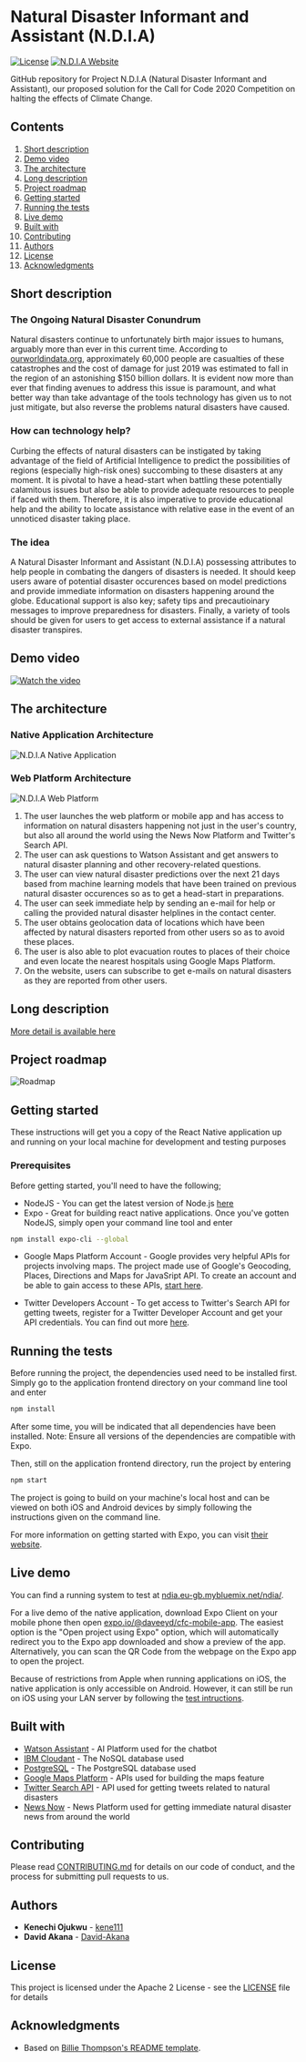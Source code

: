 # Natural Disaster Informant and Assistant (N.D.I.A)

[![License](https://img.shields.io/badge/License-Apache2-blue.svg)](https://www.apache.org/licenses/LICENSE-2.0) [![N.D.I.A Website](https://img.shields.io/badge/View-Website-blue)](https://ndia.eu-gb.mybluemix.net/ndia/)

GitHub repository for Project N.D.I.A (Natural Disaster Informant and Assistant), our proposed solution for the Call for Code 2020 Competition on halting the effects of Climate Change.

## Contents

1. [Short description](#short-description)
1. [Demo video](#demo-video)
1. [The architecture](#the-architecture)
1. [Long description](#long-description)
1. [Project roadmap](#project-roadmap)
1. [Getting started](#getting-started)
1. [Running the tests](#running-the-tests)
1. [Live demo](#live-demo)
1. [Built with](#built-with)
1. [Contributing](#contributing)
1. [Authors](#authors)
1. [License](#license)
1. [Acknowledgments](#acknowledgments)

## Short description

### The Ongoing Natural Disaster Conundrum

Natural disasters continue to unfortunately birth major issues to humans, arguably more than ever in this current time. According to [ourworldindata.org](https://ourworldindata.org/natural-disasters), approximately
60,000 people are casualties of these catastrophes and the cost of damage for just 2019 was estimated to fall in the region of an astonishing $150 billion dollars. It is evident now more than ever that finding avenues to address this issue is paramount, and what better way than take advantage of the tools technology has given us to not just mitigate, but also reverse the problems natural disasters have caused.

### How can technology help?

Curbing the effects of natural disasters can be instigated by taking advantage of the field of Artificial Intelligence to predict the possibilities of regions (especially high-risk ones) succombing to these disasters at any moment. It is pivotal to have a head-start when battling these potentially calamitous issues but also be able to provide adequate resources to people if faced with them. Therefore, it is also imperative to provide educational help and the ability to locate assistance with relative ease in the event of an unnoticed disaster taking place.

### The idea

A Natural Disaster Informant and Assistant (N.D.I.A) possessing attributes to help people in combating the dangers of disasters is needed. It should keep users aware of potential disaster occurences based on model predictions and provide immediate information on disasters happening around the globe.  Educational support is also key; safety tips and precautioinary messages to improve preparedness for disasters. Finally, a variety of tools should be given for users to get access to external assistance if a natural disaster transpires.

## Demo video

[![Watch the video](https://github.com/Code-and-Response/Liquid-Prep/blob/master/images/IBM-interview-video-image.png)](https://youtu.be/vOgCOoy_Bx0)

## The architecture

### Native Application Architecture

![N.D.I.A Native Application](images/app-architecture.jpg)

### Web Platform Architecture

![N.D.I.A Web Platform](images/web-platform-architecture.jpg)

1. The user launches the web platform or mobile app and has access to information on natural disasters happening not just in the user's country, but also all around the world using the News Now Platform and Twitter's Search API.
2. The user can ask questions to Watson Assistant and get answers to natural disaster planning and other recovery-related questions.
3. The user can view natural disaster predictions over the next 21 days based from machine learning models that have been trained on previous natural disaster occurences so as to get a head-start in preparations.
4. The user can seek immediate help by sending an e-mail for help or calling the provided natural disaster helplines in the contact center.
5. The user obtains geolocation data of locations which have been affected by natural disasters reported from other users so as to avoid these places. 
6. The user is also able to plot evacuation routes to places of their choice and even locate the nearest hospitals using Google Maps Platform.
7. On the website, users can subscribe to get e-mails on natural disasters as they are reported from other users.

## Long description

[More detail is available here](DESCRIPTION.md)

## Project roadmap

![Roadmap](images/ndia-roadmap.jpg)

## Getting started

These instructions will get you a copy of the React Native application up and running on your local machine for development and testing purposes

### Prerequisites

Before getting started, you'll need to have the following;

* NodeJS - You can get the latest version of Node.js [here](https://nodejs.org/en/)
* Expo - Great for building react native applications. Once you've gotten NodeJS, simply open your command line tool and enter

```bash
npm install expo-cli --global
```
* Google Maps Platform Account - Google provides very helpful APIs for projects involving maps. The project made use of Google's Geocoding, Places, Directions and Maps for JavaSript API. To create an account and be able to gain access to these APIs, [start here](https://cloud.google.com/maps-platform).

* Twitter Developers Account - To get access to Twitter's Search API for getting tweets, register for a Twitter Developer Account and get your API credentials. You can find out more [here](https://developer.twitter.com/en/docs/tweets/search/api-reference/get-search-tweets).

## Running the tests

Before running the project, the dependencies used need to be installed first. Simply go to the application frontend directory on your command line tool and enter

```bash
npm install
```
After some time, you will be indicated that all dependencies have been installed.
Note: Ensure all versions of the dependencies are compatible with Expo.

Then, still on the application frontend directory, run the project by entering

```bash
npm start
```
The project is going to build on your machine's local host and can be viewed on both iOS and Android devices by simply following the instructions given on the command line.

For more information on getting started with Expo, you can visit [their website](https://expo.io/).

## Live demo

You can find a running system to test at [ndia.eu-gb.mybluemix.net/ndia/](https://ndia.eu-gb.mybluemix.net/ndia/).

For a live demo of the native application, download Expo Client on your mobile phone then open [expo.io/@daveeyd/cfc-mobile-app](https://expo.io/@daveeyd/cfc-mobile-app). The easiest option is the "Open project using Expo" option, which will automatically redirect you to the Expo app downloaded and show a preview of the app. Alternatively, you can scan the QR Code from the webpage on the Expo app to open the project.

Because of restrictions from Apple when running applications on iOS, the native application is only accessible on Android. However, it can still be run on iOS using your LAN server by following the [test intructions](#running-the-tests).

## Built with

* [Watson Assistant](https://www.ibm.com/cloud/watson-assistant/) - AI Platform used for the chatbot 
* [IBM Cloudant](https://cloud.ibm.com/catalog?search=cloudant#search_results) - The NoSQL database used
* [PostgreSQL](https://cloud.ibm.com/catalog/services/elephantsql) - The PostgreSQL database used
* [Google Maps Platform](https://developers.google.com/maps/documentation) - APIs used for building the maps feature
* [Twitter Search API](https://developer.twitter.com/en/docs/tweets/search/api-reference/get-search-tweets) - API used for getting tweets related to natural disasters
* [News Now](https://newsnow.co.uk/) - News Platform used for getting immediate natural disaster news from around the world

## Contributing

Please read [CONTRIBUTING.md](CONTRIBUTING.md) for details on our code of conduct, and the process for submitting pull requests to us.

## Authors

* **Kenechi Ojukwu** - [kene111](https://github.com/kene111)
* **David Akana** - [David-Akana](https://github.com/David-Akana)

## License

This project is licensed under the Apache 2 License - see the [LICENSE](LICENSE) file for details

## Acknowledgments

* Based on [Billie Thompson's README template](https://gist.github.com/PurpleBooth/109311bb0361f32d87a2).
